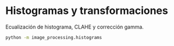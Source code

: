 # Histogramas y transformaciones

Ecualización de histograma, CLAHE y corrección gamma.

```bash
python -m image_processing.histograms
```
